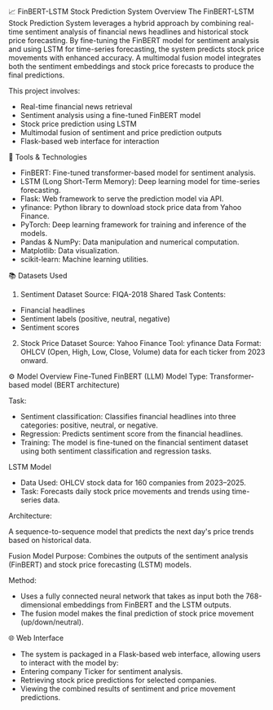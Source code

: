 📈 FinBERT-LSTM Stock Prediction System
Overview
The FinBERT-LSTM Stock Prediction System leverages a hybrid approach by combining real-time sentiment analysis of financial news headlines and historical stock price forecasting. By fine-tuning the FinBERT model for sentiment analysis and using LSTM for time-series forecasting, the system predicts stock price movements with enhanced accuracy. A multimodal fusion model integrates both the sentiment embeddings and stock price forecasts to produce the final predictions.

This project involves:
 * Real-time financial news retrieval
 * Sentiment analysis using a fine-tuned FinBERT model
 * Stock price prediction using LSTM
 * Multimodal fusion of sentiment and price prediction outputs
 * Flask-based web interface for interaction

🧰 Tools & Technologies
 * FinBERT: Fine-tuned transformer-based model for sentiment analysis.
 * LSTM (Long Short-Term Memory): Deep learning model for time-series forecasting.
 * Flask: Web framework to serve the prediction model via API.
 * yfinance: Python library to download stock price data from Yahoo Finance.
 * PyTorch: Deep learning framework for training and inference of the models.
 * Pandas & NumPy: Data manipulation and numerical computation.
 * Matplotlib: Data visualization.
 * scikit-learn: Machine learning utilities.

📚 Datasets Used
1. Sentiment Dataset
Source: FIQA-2018 Shared Task
Contents:
 * Financial headlines
 * Sentiment labels (positive, neutral, negative)
 * Sentiment scores

2. Stock Price Dataset
Source: Yahoo Finance
Tool: yfinance
Data Format: OHLCV (Open, High, Low, Close, Volume) data for each ticker from 2023 onward.

⚙️ Model Overview
Fine-Tuned FinBERT (LLM)
Model Type: Transformer-based model (BERT architecture)

Task:
 * Sentiment classification: Classifies financial headlines into three categories: positive, neutral, or negative.
 * Regression: Predicts sentiment score from the financial headlines.
 * Training: The model is fine-tuned on the financial sentiment dataset using both sentiment classification and regression tasks.

LSTM Model
 * Data Used: OHLCV stock data for 160 companies from 2023–2025.
 * Task: Forecasts daily stock price movements and trends using time-series data.

Architecture:

A sequence-to-sequence model that predicts the next day's price trends based on historical data.

Fusion Model
Purpose: Combines the outputs of the sentiment analysis (FinBERT) and stock price forecasting (LSTM) models.

Method:

 * Uses a fully connected neural network that takes as input both the 768-dimensional embeddings from FinBERT and the LSTM outputs.
 * The fusion model makes the final prediction of stock price movement (up/down/neutral).

🌐 Web Interface
 * The system is packaged in a Flask-based web interface, allowing users to interact with the model by:
 * Entering company Ticker for sentiment analysis.
 * Retrieving stock price predictions for selected companies.
 * Viewing the combined results of sentiment and price movement predictions.

